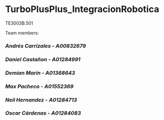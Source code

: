 # TurboPlusPlus_IntegracionRobotica
TE3003B.501

Team members:
### *Andrés Carrizales - A00832679*
### *Daniel Castañon - A01284991*
### *Demian Marin - A01368643*
### *Max Pacheco - A01552369*
### *Neil Hernandez - A01284713*
### *Oscar Cárdenas - A01284083*
